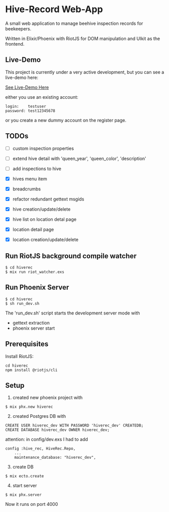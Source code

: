 # Hive-Record Web-App

A small web application to manage beehive inspection records for beekeepers.

Written in Elixir/Phoenix with RiotJS for DOM manipulation and UIkit as the frontend.


## Live-Demo
This project is currently under a very active development, but you can see a live-demo here:

[See Live-Demo Here](https://phx-hiverec.greif-it.de/)

either you use an existing account:
```
login:    testuser
password: test12345678
```
or you create a new dummy account on the register page.


## TODOs

- [ ] custom inspection properties
- [ ] extend hive detail with 'queen_year', 'queen_color', 'description'
- [ ] add inspections to hive
- [x] hives menu item
- [x] breadcrumbs
- [x] refactor redundant gettext msgids
- [x] hive creation/update/delete
- [x] hive list on location detal page
- [x] location detail page
- [x] location creation/update/delete


## Run RiotJS background compile watcher

```
$ cd hiverec
$ mix run riot_watcher.exs
```


## Run Phoenix Server
```
$ cd hiverec
$ sh run_dev.sh
```

The 'run_dev.sh' script starts the development server mode with
- gettext extraction
- phoenix server start


## Prerequisites
Install RiotJS:
```
cd hiverec
npm install @riotjs/cli
```


## Setup

1. created new phoenix project with
```
$ mix phx.new hiverec
```

2. created Postgres DB with
```
CREATE USER hiverec_dev WITH PASSWORD 'hiverec_dev' CREATEDB;
CREATE DATABASE hiverec_dev OWNER hiverec_dev;
```

attention: in config/dev.exs I had to add
```
config :hive_rec, HiveRec.Repo,
    ...
    maintenance_database: "hiverec_dev",
```

3. create DB
```
$ mix ecto.create
```

4. start server
```
$ mix phx.server
```

Now it runs on port 4000
